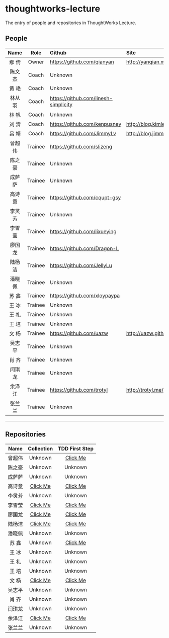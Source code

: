 # thoughtworks-lecture
The entry of people and repositories in ThoughtWorks Lecture.

## People

Name | Role | Github | Site
:---:|:----:|:-------|:----
鄢  倩|Owner|https://github.com/qianyan|http://yanqian.me/
陈文杰|Coach|Unknown|
黄  艳|Coach|Unknown|
林从羽|Coach|https://github.com/linesh-simplicity|
林  帆|Coach|Unknown|
刘  清|Coach|https://github.com/kenpusney|http://blog.kimleo.net/
吕  靖|Coach|https://github.com/JimmyLv|http://blog.jimmylv.info/
曾超伟|Trainee|https://github.com/slizeng|
陈之豪|Trainee|Unknown|
成萨萨|Trainee|Unknown|
高诗意|Trainee|https://github.com/cqupt-gsy|
李灵芳|Trainee|Unknown|
李雪莹|Trainee|https://github.com/lixueying|
廖国龙|Trainee|https://github.com/Dragon-L|
陆杨洁|Trainee|https://github.com/JellyLu|
潘晓佩|Trainee|Unknown|
苏  鑫|Trainee|https://github.com/xloypaypa|
王  冰|Trainee|Unknown|
王  礼|Trainee|Unknown|
王  培|Trainee|Unknown|
文  杨|Trainee|https://github.com/uazw|http://uazw.github.io/
吴志平|Trainee|Unknown|
肖  齐|Trainee|Unknown|
闫琪龙|Trainee|Unknown|
余泽江|Trainee|https://github.com/trotyl|http://trotyl.me/
张兰兰|Trainee|Unknown|


---

## Repositories

Name|Collection|TDD First Step
:--:|:--------:|:------------:
曾超伟|Unknown|[Click Me](https://github.com/slizeng/homework_1)
陈之豪|Unknown|Unknown
成萨萨|Unknown|Unknown
高诗意|[Click Me](https://github.com/cqupt-gsy/homework)|[Click Me](https://github.com/cqupt-gsy/homework)
李灵芳|Unknown|Unknown
李雪莹|[Click Me](https://github.com/lixueying/homework)|[Click Me](https://github.com/lixueying/tdd-workshop-guess)
廖国龙|[Click Me](https://github.com/Dragon-L/homework)|[Click Me](https://github.com/Dragon-L/homework-2)
陆杨洁|[Click Me](https://github.com/JellyLu/homework-one-collections)|[Click Me](https://github.com/JellyLu/TW)
潘晓佩|Unknown|Unknown
苏  鑫|Unknown|[Click Me](https://github.com/xloypaypa/TW/tree/master/tdd)
王  冰|Unknown|Unknown
王  礼|Unknown|Unknown
王  培|Unknown|Unknown
文  杨|[Click Me](https://github.com/uazw/homework)|[Click Me](https://github.com/uazw/tw-guess-game)
吴志平|Unknown|Unknown
肖  齐|Unknown|Unknown
闫琪龙|Unknown|Unknown
余泽江|[Click Me](https://github.com/trotyl/collection-homework)|[Click Me](https://github.com/trotyl/guess-number-java)
张兰兰|Unknown|Unknown
